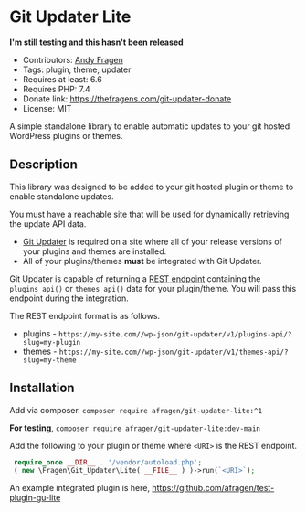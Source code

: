 # Git Updater Lite

**I'm still testing and this hasn't been released**

* Contributors: [Andy Fragen](https://github.com/afragen)
* Tags: plugin, theme, updater
* Requires at least: 6.6
* Requires PHP: 7.4
* Donate link: <https://thefragens.com/git-updater-donate>
* License: MIT

A simple standalone library to enable automatic updates to your git hosted WordPress plugins or themes.

## Description

This library was designed to be added to your git hosted plugin or theme to enable standalone updates. 

You must have a reachable site that will be used for dynamically retrieving the update API data.

* [Git Updater](https://git-updater.com) is required on a site where all of your release versions of your plugins and themes are installed.
* All of your plugins/themes **must** be integrated with Git Updater.

Git Updater is capable of returning a [REST endpoint](https://git-updater.com/knowledge-base/remote-management-restful-endpoints/#articleTOC_3/) containing the `plugins_api()` or `themes_api()` data for your plugin/theme. You will pass this endpoint during the integration.

The REST endpoint format is as follows.

* plugins - `https://my-site.com//wp-json/git-updater/v1/plugins-api/?slug=my-plugin`
* themes - `https://my-site.com//wp-json/git-updater/v1/themes-api/?slug=my-theme`

## Installation

Add via composer. `composer require afragen/git-updater-lite:^1`

**For testing**, `composer require afragen/git-updater-lite:dev-main`

Add the following to your plugin or theme where `<URI>` is the REST endpoint.

```php
 require_once __DIR__ . '/vendor/autoload.php';
 ( new \Fragen\Git_Updater\Lite( __FILE__ ) )->run(`<URI>`);
```

An example integrated plugin is here, https://github.com/afragen/test-plugin-gu-lite
